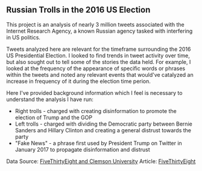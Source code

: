 ## Russian Trolls in the 2016 US Election

This project is an analysis of nearly 3 million tweets associated with the Internet Research Agency, a known Russian agency tasked with interfering in US politics. 

Tweets analyzed here are relevant for the timeframe surrounding the 2016 US Presidential Election. I looked to find trends in tweet activity over time, but also sought out to tell some of the stories the data held. For example, I looked at the frequency of the appearance of specific words or phrases within the tweets and noted any relevant events that would've catalyzed an increase in frequency of it during the election time perion.

Here I've provided background information which I feel is necessary to understand the analysis I have run:
* Right trolls - charged with creating disinformation to promote the election of Trump and the GOP
* Left trolls -  charged with dividing the Democratic party between Bernie Sanders and Hillary Clinton and creating a general distrust towards the party 
* "Fake News" - a phrase first used by President Trump on Twitter in January 2017 to propagate disinformation and distrust


Data Source: <a href="https://github.com/fivethirtyeight/russian-troll-tweets/">FiveThirtyEight and Clemson University</a>
Article: <a href="https://fivethirtyeight.com/features/why-were-sharing-3-million-russian-troll-tweets/">FiveThirtyEight</a>

